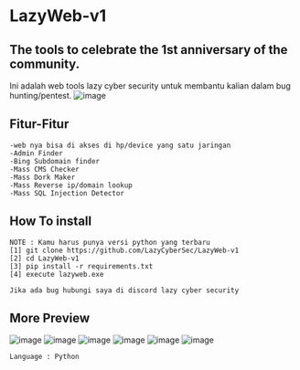 # LazyWeb-v1
## The tools to celebrate the 1st anniversary of the community.

Ini adalah web tools lazy cyber security untuk membantu kalian dalam bug hunting/pentest.
![image](https://github.com/LazyCyberSec/LazyWeb-v1/assets/51275510/6b53fe70-20eb-40e4-b941-2b75d62f5ad7)
## Fitur-Fitur
```
-web nya bisa di akses di hp/device yang satu jaringan
-Admin Finder
-Bing Subdomain finder
-Mass CMS Checker
-Mass Dork Maker
-Mass Reverse ip/domain lookup
-Mass SQL Injection Detector
```

## How To install
```
NOTE : Kamu harus punya versi python yang terbaru
[1] git clone https://github.com/LazyCyberSec/LazyWeb-v1
[2] cd LazyWeb-v1
[3] pip install -r requirements.txt
[4] execute lazyweb.exe
```
``` Jika ada bug hubungi saya di discord lazy cyber security ```

## More Preview
![image](https://github.com/LazyCyberSec/LazyWeb-v1/assets/51275510/3f602d6f-2951-41f8-8d55-ecdcea8c7c8e)
![image](https://github.com/LazyCyberSec/LazyWeb-v1/assets/51275510/2ee7a495-ce64-44cf-9680-bbc8e12ee5e0)
![image](https://github.com/LazyCyberSec/LazyWeb-v1/assets/51275510/edf9a71c-a9d0-44aa-82d9-2c25f35b198b)
![image](https://github.com/LazyCyberSec/LazyWeb-v1/assets/51275510/0f64c370-32d6-4f34-a67e-401f966fe6e0)
![image](https://github.com/LazyCyberSec/LazyWeb-v1/assets/51275510/7ae7f498-78a3-4781-a7e5-7753102dd444)
![image](https://github.com/LazyCyberSec/LazyWeb-v1/assets/51275510/e4e20303-5913-4700-b14f-511112d450db)





``` Language : Python ```
